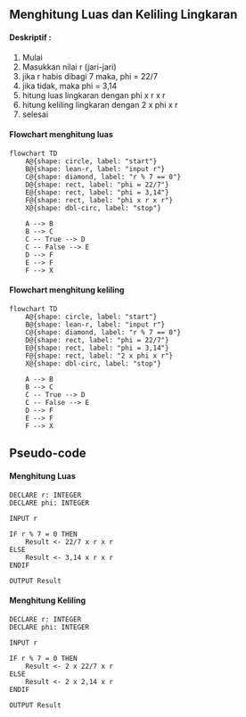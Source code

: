 ## Menghitung Luas dan Keliling Lingkaran

#### Deskriptif :

1. Mulai
2. Masukkan nilai r (jari-jari)
3. jika r habis dibagi 7 maka, phi = 22/7
4. jika tidak, maka phi = 3,14
5. hitung luas lingkaran dengan phi x r  x r
5. hitung keliling lingkaran dengan 2 x phi x r
6. selesai

#### Flowchart menghitung luas

```mermaid
flowchart TD
    A@{shape: circle, label: "start"}
    B@{shape: lean-r, label: "input r"}
    C@{shape: diamond, label: "r % 7 == 0"}
    D@{shape: rect, label: "phi = 22/7"}
    E@{shape: rect, label: "phi = 3,14"}
    F@{shape: rect, label: "phi x r x r"}
    X@{shape: dbl-circ, label: "stop"}

    A --> B
    B --> C
    C -- True --> D
    C -- False --> E
    D --> F
    E --> F
    F --> X

```

#### Flowchart menghitung keliling

```mermaid
flowchart TD
    A@{shape: circle, label: "start"}
    B@{shape: lean-r, label: "input r"}
    C@{shape: diamond, label: "r % 7 == 0"}
    D@{shape: rect, label: "phi = 22/7"}
    E@{shape: rect, label: "phi = 3,14"}
    F@{shape: rect, label: "2 x phi x r"}
    X@{shape: dbl-circ, label: "stop"}

    A --> B
    B --> C
    C -- True --> D
    C -- False --> E
    D --> F
    E --> F
    F --> X

```

## Pseudo-code

#### Menghitung Luas
```
DECLARE r: INTEGER
DECLARE phi: INTEGER 

INPUT r

IF r % 7 = 0 THEN
    Result <- 22/7 x r x r  
ELSE
    Result <- 3,14 x r x r  
ENDIF

OUTPUT Result

```

#### Menghitung Keliling
```
DECLARE r: INTEGER
DECLARE phi: INTEGER 

INPUT r

IF r % 7 = 0 THEN
    Result <- 2 x 22/7 x r  
ELSE
    Result <- 2 x 2,14 x r  
ENDIF

OUTPUT Result

```
